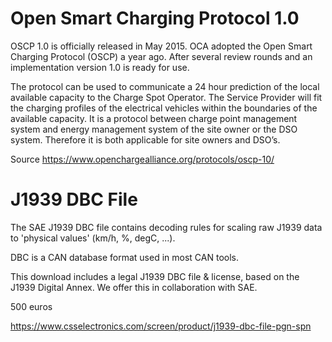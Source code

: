 
# Open Smart Charging Protocol 1.0

OSCP 1.0 is officially released in May 2015. OCA adopted the Open Smart Charging Protocol (OSCP) a year ago. After several review rounds and an implementation version 1.0 is ready for use.

The protocol can be used to communicate a 24 hour prediction of the local available capacity to the Charge Spot Operator. The Service Provider will fit the charging profiles of the electrical vehicles within the boundaries of the available capacity.
It is a protocol between charge point management system and energy management system of the site owner or the DSO system. Therefore it is both applicable for site owners and DSO’s.

Source <https://www.openchargealliance.org/protocols/oscp-10/>


# J1939 DBC File

The SAE J1939 DBC file contains decoding rules for scaling raw J1939 data to 'physical values' (km/h, %, degC, ...).

DBC is a CAN database format used in most CAN tools.

This download includes a legal J1939 DBC file & license, based on the J1939 Digital Annex. We offer this in collaboration with SAE.

500 euros

<https://www.csselectronics.com/screen/product/j1939-dbc-file-pgn-spn>
